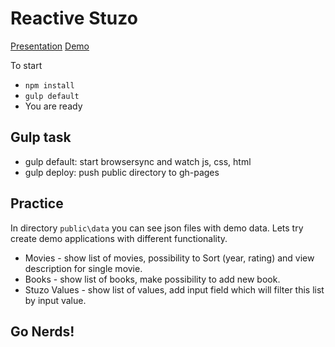 # Reactive Stuzo 

[Presentation](https://docs.google.com/presentation/d/13LcCh0SjYeXczIVXJc1ixCotfDa228tJEKo7AIsiE8M/edit?usp=sharing)
[Demo](http://poccomaxazt.github.io/reactive-stuzo/)

To start

* `npm install`
* `gulp default`
* You are ready

## Gulp task

* gulp default: start browsersync and watch js, css, html
* gulp deploy: push public directory to gh-pages

## Practice

In directory `public\data` you can see json files with demo data. Lets try create demo applications with different functionality.
* Movies - show list of movies, possibility to Sort (year, rating) and view description for single movie.
* Books - show list of books, make possibility to add new book.
* Stuzo Values - show list of values, add input field which will filter this list by input value.

## Go Nerds!
